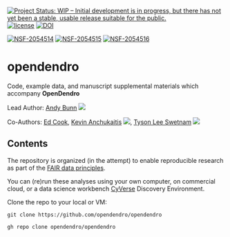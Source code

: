 [![Project Status: WIP – Initial development is in progress, but there has not yet been a stable, usable release suitable for the public.](https://www.repostatus.org/badges/latest/wip.svg)](https://www.repostatus.org/#wip) [![license](https://img.shields.io/badge/license-GPLv3-blue.svg)](https://opensource.org/licenses/GPL-3.0) 
[![DOI](https://zenodo.org/badge/xxxxxxxx.svg)]()


[![NSF-2054514](https://img.shields.io/badge/NSF-2054514-blue.svg)](https://nsf.gov/awardsearch/showAward?AWD_ID=2054514)
[![NSF-2054515](https://img.shields.io/badge/NSF-2054515-blue.svg)](https://nsf.gov/awardsearch/showAward?AWD_ID=2054515)
[![NSF-2054516](https://img.shields.io/badge/NSF-2054516-blue.svg)](https://nsf.gov/awardsearch/showAward?AWD_ID=2054516)

# opendendro

Code, example data, and manuscript supplemental materials which accompany **OpenDendro**

Lead Author: [Andy Bunn](https://github.com/AndyBunn/) [![](https://orcid.org/sites/default/files/images/orcid_16x16.png)](http://orcid.org/0000-0001-9027-2162)

Co-Authors: [Ed Cook](https://scholar.google.com/citations?user=F7jhxf4AAAAJ&hl=en&oi=sra), [Kevin Anchukaitis](http://www.u.arizona.edu/~kanchukaitis/) [![](https://orcid.org/sites/default/files/images/orcid_16x16.png)](http://orcid.org/0000-0002-8509-8080),  [Tyson Lee Swetnam](https://tyson-swetnam.github.io/) [![](https://orcid.org/sites/default/files/images/orcid_16x16.png)](http://orcid.org/0000-0002-6639-7181)

## Contents

The repository is organized (in the attempt) to enable reproducible research as part of the [FAIR data principles](https://www.go-fair.org/fair-principles/).

You can (re)run these analyses using your own computer, on commercial cloud, or a data science workbench [CyVerse](https://cyverse.org) Discovery Environment.

Clone the repo to your local or VM:

```
git clone https://github.com/opendendro/opendendro
```

```
gh repo clone opendendro/opendendro
```
